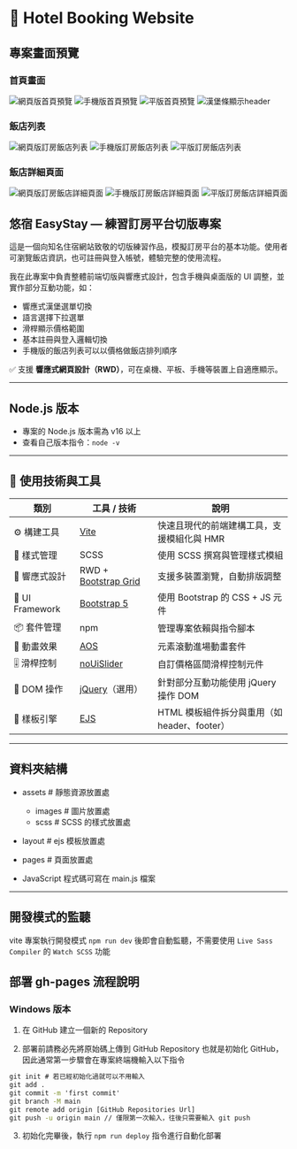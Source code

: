 # 🏨 Hotel Booking Website

## 專案畫面預覽

### 首頁畫面
![網頁版首頁預覽](assets/images/web-home-page.png)
![手機版首頁預覽](assets/images/mobile-home-page.png) ![平版首頁預覽](assets/images/pad-home-page.png)
![漢堡條顯示header](assets/images/hamburger.png)

### 飯店列表
![網頁版訂房飯店列表](assets/images/web-hotel-list.png)
![手機版訂房飯店列表](assets/images/mobile-hotel-list.png)  ![平版訂房飯店列表](assets/images/pad-hotel-list.png)

### 飯店詳細頁面
![網頁版訂房飯店詳細頁面](assets/images/web-hotel-detail.png)
![手機版訂房飯店詳細頁面](assets/images/mobile-hotel-detail.png) ![平版訂房飯店詳細頁面](assets/images/mobile-hotel-detail.png)

## 悠宿 EasyStay — 練習訂房平台切版專案
這是一個向知名住宿網站致敬的切版練習作品，模擬訂房平台的基本功能。使用者可瀏覽飯店資訊，也可註冊與登入帳號，體驗完整的使用流程。

我在此專案中負責整體前端切版與響應式設計，包含手機與桌面版的 UI 調整，並實作部分互動功能，如：
- 響應式漢堡選單切換
- 語言選擇下拉選單
- 滑桿顯示價格範圍
- 基本註冊與登入邏輯切換
- 手機版的飯店列表可以以價格做飯店排列順序

✅ 支援 **響應式網頁設計（RWD）**，可在桌機、平板、手機等裝置上自適應顯示。

---

## Node.js 版本
  - 專案的 Node.js 版本需為 v16 以上
  - 查看自己版本指令：`node -v`

---


## 🧰 使用技術與工具
| 類別 | 工具 / 技術 | 說明 |
|------|--------------|------|
| ⚙️ 構建工具 | [Vite](https://vitejs.dev/) | 快速且現代的前端建構工具，支援模組化與 HMR |
| 💅 樣式管理 | SCSS | 使用 SCSS 撰寫與管理樣式模組 |
| 📱 響應式設計 | RWD + [Bootstrap Grid](https://getbootstrap.com/docs/5.3/layout/grid/) | 支援多裝置瀏覽，自動排版調整 |
| 🎨 UI Framework | [Bootstrap 5](https://getbootstrap.com/) | 使用 Bootstrap 的 CSS + JS 元件 |
| 📦 套件管理 | npm | 管理專案依賴與指令腳本 |
| 🎯 動畫效果 | [AOS](https://michalsnik.github.io/aos/) | 元素滾動進場動畫套件 |
| 🎚️ 滑桿控制 | [noUiSlider](https://refreshless.com/nouislider/) | 自訂價格區間滑桿控制元件 |
| 🧰 DOM 操作 | [jQuery](https://jquery.com/)（選用） | 針對部分互動功能使用 jQuery 操作 DOM |
| 🧩 樣板引擎 | [EJS](https://ejs.co/) | HTML 模板組件拆分與重用（如 header、footer） |

---

## 資料夾結構
  - assets # 靜態資源放置處
    - images # 圖片放置處
    - scss # SCSS 的樣式放置處

  - layout # ejs 模板放置處
  - pages # 頁面放置處

- JavaScript 程式碼可寫在 main.js 檔案

---

## 開發模式的監聽
vite 專案執行開發模式 `npm run dev` 後即會自動監聽，不需要使用 `Live Sass Compiler` 的 `Watch SCSS` 功能


## 部署 gh-pages 流程說明
### Windows 版本
1. 在 GitHub 建立一個新的 Repository

2. 部署前請務必先將原始碼上傳到 GitHub Repository 也就是初始化 GitHub，因此通常第一步驟會在專案終端機輸入以下指令
```cmd
git init # 若已經初始化過就可以不用輸入
git add .
git commit -m 'first commit'
git branch -M main
git remote add origin [GitHub Repositories Url]
git push -u origin main // 僅限第一次輸入，往後只需要輸入 git push
```

3. 初始化完畢後，執行 `npm run deploy` 指令進行自動化部署
